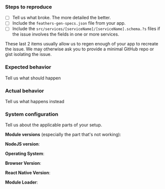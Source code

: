 ### Steps to reproduce

- [ ] Tell us what broke. The more detailed the better.
- [ ] Include the `feathers-gen-specs.json` file from your app.
- [ ] Include the `src/services/[serviceName]/[serviceName].schema.?s` files if the issue involves the fields in one or more services.

These last 2 items usually allow us to regen enough of your app to recreate the issue.
We may otherwise ask you to provide a minimal GitHub repo or gist isolating the issue.

### Expected behavior
Tell us what should happen

### Actual behavior
Tell us what happens instead

### System configuration

Tell us about the applicable parts of your setup.

**Module versions** (especially the part that's not working):

**NodeJS version**:

**Operating System**:

**Browser Version**:

**React Native Version**:

**Module Loader**: